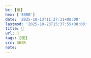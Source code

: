 ```yaml
---
bc: [傻]
hex: ['50BB']
date: '2025-10-13T11:27:31+08:00'
lastmod: '2025-10-23T15:37:59+08:00'
title: 󰘍
url: 󰘍
tags: [傻]
src: GHZR
note:
---
```

